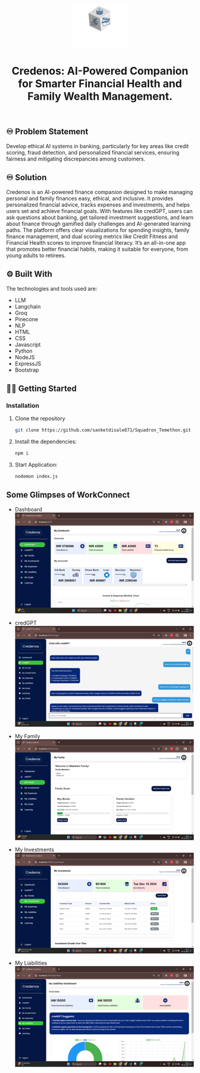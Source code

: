 <!-- PROJECT LOGO -->
<div align="center">
    <!-- <img src="./controllers/logo.png" alt="GlobalEase Logo" width="150"> -->
    <img src="./public/img/logo.png" alt="GlobalEase Logo" width="150">
  <h1 align="center"><b>Credenos: AI-Powered Companion for Smarter Financial Health and Family Wealth Management.</b></h1>

</div>

<!-- ABOUT THE PROJECT -->
<br>

## ♾️ Problem Statement

Develop ethical AI systems in banking, particularly for key areas like credit scoring, fraud detection, and personalized financial services, ensuring fairness and mitigating discrepancies among customers.

## ♾️ Solution

Credenos is an AI-powered finance companion designed to make managing personal and family finances easy, ethical, and inclusive. It provides personalized financial advice, tracks expenses and investments, and helps users set and achieve financial goals. With features like credGPT, users can ask questions about banking, get tailored investment suggestions, and learn about finance through gamified daily challenges and AI-generated learning paths. The platform offers clear visualizations for spending insights, family finance management, and dual scoring metrics like Credit Fitness and Financial Health scores to improve financial literacy. It’s an all-in-one app that promotes better financial habits, making it suitable for everyone, from young adults to retirees.

## ⚙️ Built With

The technologies and tools used are:

- LLM
- Langchain
- Groq
- Pinecone
- NLP
- HTML
- CSS
- Javascript
- Python
- NodeJS
- ExpressJS
- Bootstrap

<!-- GETTING STARTED -->

## 🧑‍💻 Getting Started

### Installation

1. Clone the repository

   ```sh
   git clone https://github.com/sanketdisale871/Squadron_Temethon.git
   ```

2. Install the dependencies:

   ```sh
   npm i
   ```

3. Start Application:
   ```sh
   nodemon index.js
   ```

<!-- CONTRIBUTING -->

## Some Glimpses of WorkConnect

- Dashboard
  ![alt text](Crede_Dash1.png)

- credGPT
  ![alt text](Cred_gpt1.png)

- My Family
  ![My Family](Cred_family.png)

- My Investments
  ![Investments](Cred_Inv1.png)

- My Liabilities
  ![alt text](Crede_Lia1.png)
